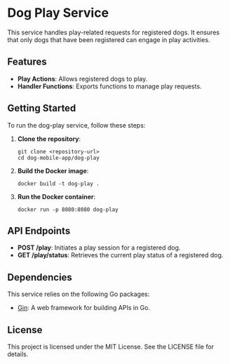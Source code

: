 # Dog Play Service

This service handles play-related requests for registered dogs. It ensures that only dogs that have been registered can engage in play activities.

## Features

- **Play Actions**: Allows registered dogs to play.
- **Handler Functions**: Exports functions to manage play requests.

## Getting Started

To run the dog-play service, follow these steps:

1. **Clone the repository**:
   ```
   git clone <repository-url>
   cd dog-mobile-app/dog-play
   ```

2. **Build the Docker image**:
   ```
   docker build -t dog-play .
   ```

3. **Run the Docker container**:
   ```
   docker run -p 8080:8080 dog-play
   ```

## API Endpoints

- **POST /play**: Initiates a play session for a registered dog.
- **GET /play/status**: Retrieves the current play status of a registered dog.

## Dependencies

This service relies on the following Go packages:
- [Gin](https://github.com/gin-gonic/gin): A web framework for building APIs in Go.

## License

This project is licensed under the MIT License. See the LICENSE file for details.